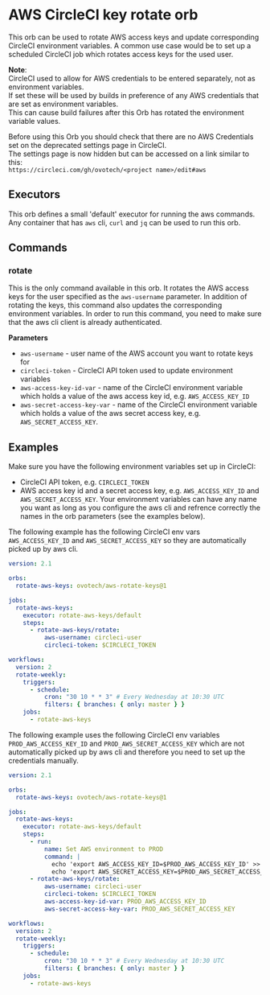 # AWS CircleCI key rotate orb

This orb can be used to rotate AWS access keys and update corresponding CircleCI environment variables. A common use case would be to set up a scheduled CircleCI job which rotates access keys for the used user.

__Note__:  
CircleCI used to allow for AWS credentials to be entered separately, not as environment variables.  
If set these will be used by builds in preference of any AWS credentials that are set as environment variables.  
This can cause build failures after this Orb has rotated the environment variable values.  
 
Before using this Orb you should check that there are no AWS Credentials set on the deprecated settings page in CircleCI.  
The settings page is now hidden but can be accessed on a link similar to this:  
`https://circleci.com/gh/ovotech/<project name>/edit#aws` 

## Executors
This orb defines a small 'default' executor for running the aws commands. Any container that has `aws` cli, `curl` and `jq` can be used to run this orb.

## Commands
### rotate
This is the only command available in this orb. It rotates the AWS access keys for the user specified as the `aws-username` parameter. In addition of rotating the keys, this command also updates the corresponding environment variables. In order to run this command, you need to make sure that the aws cli client is already authenticated.

**Parameters**
- `aws-username` - user name of the AWS account you want to rotate keys for
- `circleci-token` - CircleCI API token used to update environment variables
- `aws-access-key-id-var` - name of the CircleCI environment variable which holds a value of the aws access key id, e.g. `AWS_ACCESS_KEY_ID`
- `aws-secret-access-key-var` - name of the CircleCI environment variable which holds a value of the aws secret access key, e.g. `AWS_SECRET_ACCESS_KEY`. 

## Examples
Make sure you have the following environment variables set up in CircleCI:
- CircleCI API token, e.g. `CIRCLECI_TOKEN`
- AWS access key id and a secret access key, e.g. `AWS_ACCESS_KEY_ID` and `AWS_SECRET_ACCESS_KEY`. Your environment variables can have any name you want as long as you configure the aws cli and refrence correctly the names in the orb parameters (see the examples below).

The following example has the following CircleCI env vars `AWS_ACCESS_KEY_ID` and `AWS_SECRET_ACCESS_KEY` so they are automatically picked up by aws cli.

```yaml
version: 2.1

orbs:
  rotate-aws-keys: ovotech/aws-rotate-keys@1

jobs:
  rotate-aws-keys:
    executor: rotate-aws-keys/default
    steps:
      - rotate-aws-keys/rotate:
          aws-username: circleci-user
          circleci-token: $CIRCLECI_TOKEN

workflows:
  version: 2
  rotate-weekly:
    triggers:
      - schedule:
          cron: "30 10 * * 3" # Every Wednesday at 10:30 UTC
          filters: { branches: { only: master } }
    jobs:
      - rotate-aws-keys
```

The following example uses the following CircleCI env variables `PROD_AWS_ACCESS_KEY_ID` and `PROD_AWS_SECRET_ACCESS_KEY` which are not automatically picked up by aws cli and therefore you need to set up the credentials manually.

```yaml
version: 2.1

orbs:
  rotate-aws-keys: ovotech/aws-rotate-keys@1

jobs:
  rotate-aws-keys:
    executor: rotate-aws-keys/default
    steps:
      - run:
          name: Set AWS environment to PROD
          command: |
            echo 'export AWS_ACCESS_KEY_ID=$PROD_AWS_ACCESS_KEY_ID' >> $BASH_ENV
            echo 'export AWS_SECRET_ACCESS_KEY=$PROD_AWS_SECRET_ACCESS_KEY' >> $BASH_ENV
      - rotate-aws-keys/rotate:
          aws-username: circleci-user
          circleci-token: $CIRCLECI_TOKEN
          aws-access-key-id-var: PROD_AWS_ACCESS_KEY_ID
          aws-secret-access-key-var: PROD_AWS_SECRET_ACCESS_KEY

workflows:
  version: 2
  rotate-weekly:
    triggers:
      - schedule:
          cron: "30 10 * * 3" # Every Wednesday at 10:30 UTC
          filters: { branches: { only: master } }
    jobs:
      - rotate-aws-keys
```
